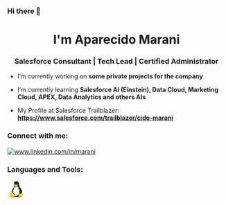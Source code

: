 ### Hi there 👋

<h1 align="center">I'm Aparecido Marani</h1>
<h3 align="center">Salesforce Consultant | Tech Lead | Certified Administrator</h3>

- I’m currently working on **some private projects for the company**

- I’m currently learning **Salesforce AI (Einstein), Data Cloud, Marketing Cloud, APEX, Data Analytics and others AIs**

- My Profile at Salesforce Trailblazer: **https://www.salesforce.com/trailblazer/cido-marani**

<h3 align="left">Connect with me:</h3>
<p align="left">
<a href="https://linkedin.com/in/www.linkedin.com/in/marani" target="blank"><img align="center" src="https://raw.githubusercontent.com/rahuldkjain/github-profile-readme-generator/master/src/images/icons/Social/linked-in-alt.svg" alt="www.linkedin.com/in/marani" height="30" width="40" /></a>
</p>

<h3 align="left">Languages and Tools:</h3>
<p align="left"> <a href="https://www.linux.org/" target="_blank" rel="noreferrer"> <img src="https://raw.githubusercontent.com/devicons/devicon/master/icons/linux/linux-original.svg" alt="linux" width="40" height="40"/> </a> </p>

